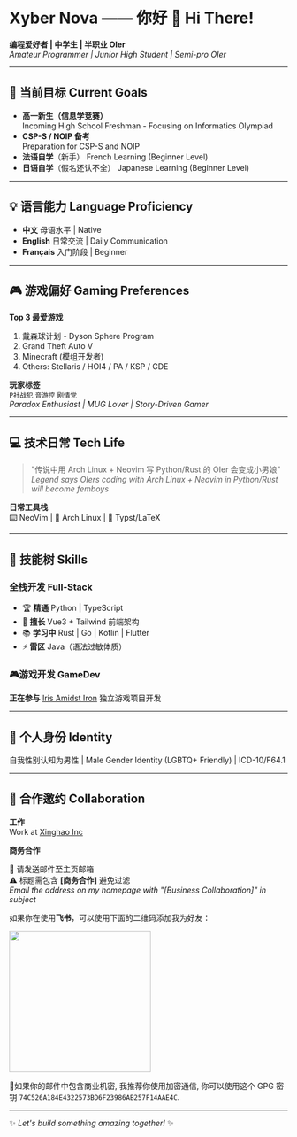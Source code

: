 # Xyber Nova —— 你好 👋 Hi There!

**编程爱好者 | 中学生 | 半职业 OIer**  
*Amateur Programmer | Junior High Student | Semi-pro OIer*

---

## 🚀 当前目标 Current Goals
- **高一新生（信息学竞赛）**  
  Incoming High School Freshman - Focusing on Informatics Olympiad
- **CSP-S / NOIP 备考**  
  Preparation for CSP-S and NOIP
- **法语自学**（新手）
  French Learning (Beginner Level)
- **日语自学**（假名还认不全）
  Japanese Learning (Beginner Level)

---

## 💡 语言能力 Language Proficiency
- **中文** 母语水平 | Native
- **English** 日常交流 | Daily Communication
- **Français** 入门阶段 | Beginner

---

## 🎮 游戏偏好 Gaming Preferences
**Top 3 最爱游戏**  
1. 戴森球计划 - Dyson Sphere Program
2. Grand Theft Auto V
3. Minecraft (模组开发者)
4. Others: Stellaris / HOI4 / PA / KSP / CDE

**玩家标签**  
`P社战犯` `音游控` `剧情党`  
*Paradox Enthusiast | MUG Lover | Story-Driven Gamer*

---

## 💻 技术日常 Tech Life
> "传说中用 Arch Linux + Neovim 写 Python/Rust 的 OIer 会变成小男娘"  
> *Legend says OIers coding with Arch Linux + Neovim in Python/Rust will become femboys*

**日常工具栈**  
⌨️ NeoVim | 🐧 Arch Linux | 📜 Typst/LaTeX

---

## 🌱 技能树 Skills

### 全栈开发 Full-Stack
- 🏆 **精通** Python | TypeScript
- 🎯 **擅长** Vue3 + Tailwind 前端架构
- 📚 **学习中** Rust | Go | Kotlin | Flutter
- ⚡ **雷区** Java（语法过敏体质）

### 🎮游戏开发 GameDev
**正在参与** [Iris Amidst Iron](https://github.com/Iris-Amidst-Iron) 独立游戏项目开发

---

## 🌈 个人身份 Identity
自我性别认知为男性 | Male Gender Identity (LGBTQ+ Friendly) | ICD-10/F64.1

---

## 🤝 合作邀约 Collaboration
**工作**  
Work at [Xinghao Inc](https://github.com/StellarsTech)

**商务合作**  

📧 请发送邮件至主页邮箱  
⚠️ 标题需包含 **[商务合作]** 避免过滤  
*Email the address on my homepage with "[Business Collaboration]" in subject*

如果你在使用**飞书**，可以使用下面的二维码添加我为好友：

<img width="256" src="https://github.com/user-attachments/assets/03b1ce0a-e2a4-4e30-9ed2-600412775d10"/>

🔑如果你的邮件中包含商业机密, 我推荐你使用加密通信, 你可以使用这个 GPG 密钥 `74C526A184E4322573BD6F23986AB257F14AAE4C`.

---

✨ *Let's build something amazing together!* ✨
